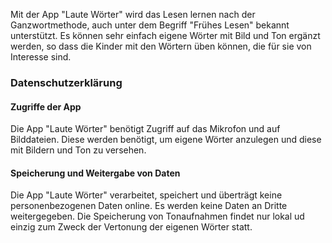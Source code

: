 Mit der App "Laute Wörter" wird das Lesen lernen nach der Ganzwortmethode, auch unter dem Begriff "Frühes Lesen" bekannt unterstützt. 
Es können sehr einfach eigene Wörter mit Bild und Ton ergänzt werden, so dass die Kinder mit den Wörtern üben können, die für sie von Interesse sind.


### Datenschutzerklärung

#### Zugriffe der App
Die App "Laute Wörter" benötigt Zugriff auf das Mikrofon und auf Bilddateien. 
Diese werden benötigt, um eigene Wörter anzulegen und diese mit Bildern und Ton zu versehen. 

#### Speicherung und Weitergabe von Daten
Die App "Laute Wörter" verarbeitet, speichert und überträgt keine personenbezogenen Daten online. 
Es werden keine Daten an Dritte weitergegeben. 
Die Speicherung von Tonaufnahmen findet nur lokal ud einzig zum Zweck der Vertonung der eigenen Wörter statt. 
